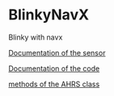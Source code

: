# BlinkyNavX
Blinky with navx

[Documentation of the sensor](https://pdocs.kauailabs.com/navx-mxp/wp-content/uploads/2021/02/navx2-mxp_robotics_navigation_sensor_user_guide-9.pdf)

[Documentation of the code](https://pdocs.kauailabs.com/navx-mxp/software/roborio-libraries/c/)

[methods of the AHRS class](https://www.kauailabs.com/public_files/navx-mxp/apidocs/java/com/kauailabs/navx/frc/AHRS.html)